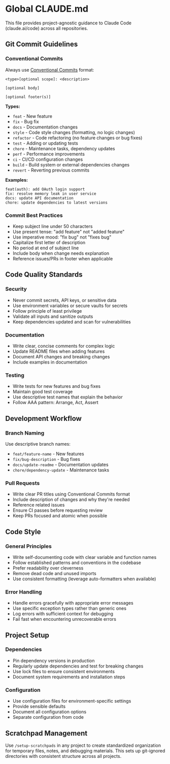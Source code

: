 # Global CLAUDE.md

This file provides project-agnostic guidance to Claude Code (claude.ai/code) across all repositories.

## Git Commit Guidelines

### Conventional Commits

Always use [Conventional Commits](https://www.conventionalcommits.org/) format:

```text
<type>[optional scope]: <description>

[optional body]

[optional footer(s)]
```

**Types:**

- `feat` - New feature
- `fix` - Bug fix
- `docs` - Documentation changes
- `style` - Code style changes (formatting, no logic changes)
- `refactor` - Code refactoring (no feature changes or bug fixes)
- `test` - Adding or updating tests
- `chore` - Maintenance tasks, dependency updates
- `perf` - Performance improvements
- `ci` - CI/CD configuration changes
- `build` - Build system or external dependencies changes
- `revert` - Reverting previous commits

**Examples:**

```text
feat(auth): add OAuth login support
fix: resolve memory leak in user service
docs: update API documentation
chore: update dependencies to latest versions
```

### Commit Best Practices

- Keep subject line under 50 characters
- Use present tense: "add feature" not "added feature"
- Use imperative mood: "fix bug" not "fixes bug"
- Capitalize first letter of description
- No period at end of subject line
- Include body when change needs explanation
- Reference issues/PRs in footer when applicable

## Code Quality Standards

### Security

- Never commit secrets, API keys, or sensitive data
- Use environment variables or secure vaults for secrets
- Follow principle of least privilege
- Validate all inputs and sanitize outputs
- Keep dependencies updated and scan for vulnerabilities

### Documentation

- Write clear, concise comments for complex logic
- Update README files when adding features
- Document API changes and breaking changes
- Include examples in documentation

### Testing

- Write tests for new features and bug fixes
- Maintain good test coverage
- Use descriptive test names that explain the behavior
- Follow AAA pattern: Arrange, Act, Assert

## Development Workflow

### Branch Naming

Use descriptive branch names:

- `feat/feature-name` - New features
- `fix/bug-description` - Bug fixes
- `docs/update-readme` - Documentation updates
- `chore/dependency-update` - Maintenance tasks

### Pull Requests

- Write clear PR titles using Conventional Commits format
- Include description of changes and why they're needed
- Reference related issues
- Ensure CI passes before requesting review
- Keep PRs focused and atomic when possible

## Code Style

### General Principles

- Write self-documenting code with clear variable and function names
- Follow established patterns and conventions in the codebase
- Prefer readability over cleverness
- Remove dead code and unused imports
- Use consistent formatting (leverage auto-formatters when available)

### Error Handling

- Handle errors gracefully with appropriate error messages
- Use specific exception types rather than generic ones
- Log errors with sufficient context for debugging
- Fail fast when encountering unrecoverable errors

## Project Setup

### Dependencies

- Pin dependency versions in production
- Regularly update dependencies and test for breaking changes
- Use lock files to ensure consistent environments
- Document system requirements and installation steps

### Configuration

- Use configuration files for environment-specific settings
- Provide sensible defaults
- Document all configuration options
- Separate configuration from code

## Scratchpad Management

Use `/setup-scratchpads` in any project to create standardized organization for temporary files, notes, and debugging materials. This sets up git-ignored directories with consistent structure across all projects.
